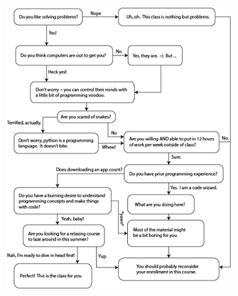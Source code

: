<img src="01-intro/ShouldYouTakeThisCourse.png" alt="enrollmentDecisionFlowChart" hspace="15" vspace="15"></img>
